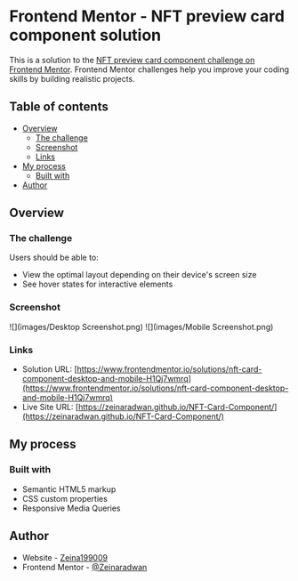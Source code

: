 # Frontend Mentor - NFT preview card component solution

This is a solution to the [NFT preview card component challenge on Frontend Mentor](https://www.frontendmentor.io/challenges/nft-preview-card-component-SbdUL_w0U). Frontend Mentor challenges help you improve your coding skills by building realistic projects. 

## Table of contents

- [Overview](#overview)
  - [The challenge](#the-challenge)
  - [Screenshot](#screenshot)
  - [Links](#links)
- [My process](#my-process)
  - [Built with](#built-with)
- [Author](#author)

## Overview

### The challenge

Users should be able to:

- View the optimal layout depending on their device's screen size
- See hover states for interactive elements

### Screenshot

![](images/Desktop Screenshot.png)
![](images/Mobile Screenshot.png)


### Links

- Solution URL: [https://www.frontendmentor.io/solutions/nft-card-component-desktop-and-mobile-H1Qj7wmrq](https://www.frontendmentor.io/solutions/nft-card-component-desktop-and-mobile-H1Qj7wmrq)
- Live Site URL: [https://zeinaradwan.github.io/NFT-Card-Component/](https://zeinaradwan.github.io/NFT-Card-Component/)

## My process

### Built with

- Semantic HTML5 markup
- CSS custom properties
- Responsive Media Queries





## Author

- Website - [Zeina199009](https://www.github.com/ZeinaRadwan)
- Frontend Mentor - [@Zeinaradwan](https://www.frontendmentor.io/profile/zeinaradwan)

